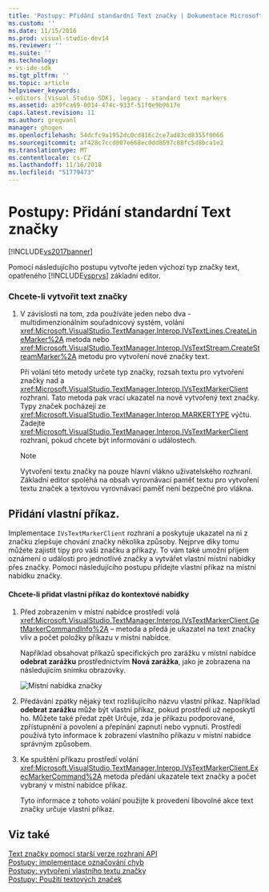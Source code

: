 ```yaml
---
title: 'Postupy: Přidání standardní Text značky | Dokumentace Microsoftu'
ms.custom: ''
ms.date: 11/15/2016
ms.prod: visual-studio-dev14
ms.reviewer: ''
ms.suite: ''
ms.technology:
- vs-ide-sdk
ms.tgt_pltfrm: ''
ms.topic: article
helpviewer_keywords:
- editors [Visual Studio SDK], legacy - standard text markers
ms.assetid: a39fca69-0014-474c-933f-51f0e9b9617e
caps.latest.revision: 11
ms.author: gregvanl
manager: ghogen
ms.openlocfilehash: 54dcfc9a1952dc0cd816c2ce7ad83cd8355f0066
ms.sourcegitcommit: af428c7ccd007e668ec0dd8697c88fc5d8bca1e2
ms.translationtype: MT
ms.contentlocale: cs-CZ
ms.lasthandoff: 11/16/2018
ms.locfileid: "51779473"
---
```

# <a name="how-to-add-standard-text-markers"></a>Postupy: Přidání standardní Text značky
[!INCLUDE[vs2017banner](../includes/vs2017banner.md)]

Pomocí následujícího postupu vytvořte jeden výchozí typ značky text, opatřeného [!INCLUDE[vsprvs](../includes/vsprvs-md.md)] základní editor.  
  
### <a name="to-create-a-text-marker"></a>Chcete-li vytvořit text značky  
  
1.  V závislosti na tom, zda používáte jeden nebo dva - multidimenzionálním souřadnicový systém, volání <xref:Microsoft.VisualStudio.TextManager.Interop.IVsTextLines.CreateLineMarker%2A> metoda nebo <xref:Microsoft.VisualStudio.TextManager.Interop.IVsTextStream.CreateStreamMarker%2A> metodu pro vytvoření nové značky text.  
  
     Při volání této metody určete typ značky, rozsah textu pro vytvoření značky nad a <xref:Microsoft.VisualStudio.TextManager.Interop.IVsTextMarkerClient> rozhraní. Tato metoda pak vrací ukazatel na nově vytvořený text značky. Typy značek pocházejí ze <xref:Microsoft.VisualStudio.TextManager.Interop.MARKERTYPE> výčtu. Zadejte <xref:Microsoft.VisualStudio.TextManager.Interop.IVsTextMarkerClient> rozhraní, pokud chcete být informováni o událostech.  
  
    > [!NOTE]
    >  Vytvoření textu značky na pouze hlavní vlákno uživatelského rozhraní. Základní editor spoléhá na obsah vyrovnávací paměť textu pro vytvoření textu značek a textovou vyrovnávací paměť není bezpečné pro vlákna.  
  
## <a name="adding-a-custom-command"></a>Přidání vlastní příkaz.  
 Implementace `IVsTextMarkerClient` rozhraní a poskytuje ukazatel na ni z značku zlepšuje chování značky několika způsoby. Nejprve díky tomu můžete zajistit tipy pro vaši značku a příkazy. To vám také umožní příjem oznámení o události pro jednotlivé značky a vytvářet vlastní místní nabídky přes značky. Pomocí následujícího postupu přidejte vlastní příkaz na místní nabídku značky.  
  
#### <a name="to-add-a-custom-command-to-the-context-menu"></a>Chcete-li přidat vlastní příkaz do kontextové nabídky  
  
1.  Před zobrazením v místní nabídce prostředí volá <xref:Microsoft.VisualStudio.TextManager.Interop.IVsTextMarkerClient.GetMarkerCommandInfo%2A> – metoda a předá je ukazatel na text značky vliv a počet položky příkazu v místní nabídce.  
  
     Například obsahovat příkazů specifických pro zarážku v místní nabídce **odebrat zarážku** prostřednictvím **Nová zarážka**, jako je zobrazena na následujícím snímku obrazovky.  
  
     ![Místní nabídka značky](../extensibility/media/vsmarkercontextmenu.gif "vsMarkercontextmenu")  
  
2.  Předávání zpátky nějaký text rozlišujícího názvu vlastní příkaz. Například **odebrat zarážku** může být vlastní příkaz, pokud prostředí už neposkytl ho. Můžete také předat zpět Určuje, zda je příkazu podporované, zpřístupnění a povolení a přepínání zapnutí nebo vypnutí. Prostředí používá tyto informace k zobrazení vlastního příkazu v místní nabídce správným způsobem.  
  
3.  Ke spuštění příkazu prostředí volání <xref:Microsoft.VisualStudio.TextManager.Interop.IVsTextMarkerClient.ExecMarkerCommand%2A> metoda předání ukazatele text značky a počet vybraný v místní nabídce příkaz.  
  
     Tyto informace z tohoto volání použijte k provedení libovolné akce text značky určuje vlastní příkaz.  
  
## <a name="see-also"></a>Viz také  
 [Text značky pomocí starší verze rozhraní API](../extensibility/using-text-markers-with-the-legacy-api.md)   
 [Postupy: implementace označování chyb](../extensibility/how-to-implement-error-markers.md)   
 [Postupy: vytvoření vlastního textu značky](../extensibility/how-to-create-custom-text-markers.md)   
 [Postupy: Použití textových značek](../extensibility/how-to-use-text-markers.md)

